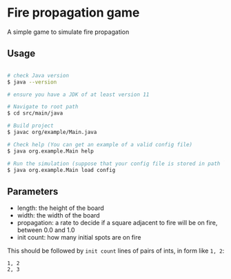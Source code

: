 # Fire propagation game

A simple game to simulate fire propagation

## Usage

```bash

# check Java version
$ java --version

# ensure you have a JDK of at least version 11

# Navigate to root path
$ cd src/main/java

# Build project
$ javac org/example/Main.java

# Check help (You can get an example of a valid config file)
$ java org.example.Main help

# Run the simulation (suppose that your config file is stored in path `config`
$ java org.example.Main load config

```

## Parameters

- length: the height of the board
- width: the width of the board
- propagation: a rate to decide if a square adjacent to fire will be on fire, between 0.0 and 1.0
- init count: how many initial spots are on fire

This should be followed by `init count` lines of pairs of ints, in form like `1, 2`:

```
1, 2
2, 3
```